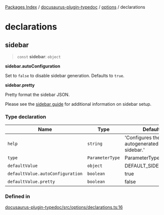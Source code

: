 [Packages Index](../../../../README.md) / [docusaurus-plugin-typedoc](../../../README.md) / [options](../../README.md) / declarations

# declarations

## sidebar

> `const` **sidebar**: `object`

**sidebar.autoConfiguration**

Set to `false` to disable sidebar generation. Defaults to `true`.

**sidebar.pretty**

Pretty format the sidebar JSON.

Please see the [sidebar guide](/plugins/docusaurus/guide/sidebar) for additional information on sidebar setup.

### Type declaration

| Name                             | Type            | Default value                                      |
| -------------------------------- | --------------- | -------------------------------------------------- |
| `help`                           | `string`        | 'Configures the autogenerated Docusaurus sidebar.' |
| `type`                           | `ParameterType` | ParameterType.Mixed                                |
| `defaultValue`                   | `object`        | DEFAULT\_SIDEBAR\_OPTIONS                          |
| `defaultValue.autoConfiguration` | `boolean`       | true                                               |
| `defaultValue.pretty`            | `boolean`       | false                                              |

### Defined in

[docusaurus-plugin-typedoc/src/options/declarations.ts:16](https://github.com/typedoc2md/typedoc-plugin-markdown/blob/352ce41370cee18034e72b7c2f3874bbfe56f96f/packages/docusaurus-plugin-typedoc/src/options/declarations.ts#L16)
